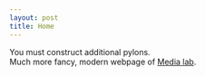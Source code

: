 ```yaml
---
layout: post
title: Home
---
```


You must construct additional pylons.  
Much more fancy, modern webpage of [Media lab](http://media.korea.ac.kr).
